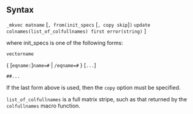 ## Syntax

`_mkvec matname` \[`, from(init_specs` \[`, copy skip`\]`)`
`update colnames(list_of_colfullnames) first error(string)` \]

where init\_specs is one of the following forms:

`vectorname`

{ \[`eqname:`\]`name=#` \|
`/eqname=#` } \[`...`\]

`##...`

If the last form above is used, then the `copy` option must be
specified.

`list_of_colfullnames` is a full matrix stripe, such as that returned by
the `colfullnames` macro function.
